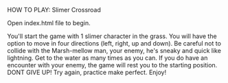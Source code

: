 HOW TO PLAY: Slimer Crossroad

Open index.html file to begin.

You'll start the game with 1 slimer character in the grass. You will have the option to move in four directions (left, right, up and down). Be careful not to collide with the Marsh-mellow man, your enemy, he's sneaky and quick like lightning. Get to the water as many times as you can. If you do have an encounter with your enemy, the game will rest you to the starting position. DONT GIVE UP! Try again, practice make perfect. Enjoy!
